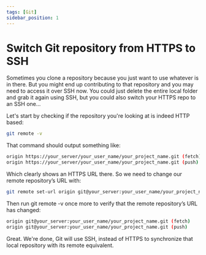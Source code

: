 ```yaml
---
tags: [Git]
sidebar_position: 1
---
```


# Switch Git repository from HTTPS to SSH
Sometimes you clone a repository because you just want to use whatever is in there. But you might end up contributing to that repository and you may need to access it over SSH now. You could just delete the entire local folder and grab it again using SSH, but you could also switch your HTTPS repo to an SSH one...

Let's start by checking if the repository you're looking at is indeed HTTP based:
```bash
git remote -v
```

That command should output something like:
```bash
origin https://your_server/your_user_name/your_project_name.git (fetch)
origin https://your_server/your_user_name/your_project_name.git (push)
```

Which clearly shows an HTTPS URL there. So we need to change our remote repository’s URL with:
```bash
git remote set-url origin git@your_server:your_user_name/your_project_name.git
```

Then run git remote -v once more to verify that the remote repository’s URL has changed:
```bash
origin git@your_server:your_user_name/your_project_name.git (fetch)
origin git@your_server:your_user_name/your_project_name.git (push)
```

Great. We're done, Git will use SSH, instead of HTTPS to synchronize that local repository with its remote equivalent.